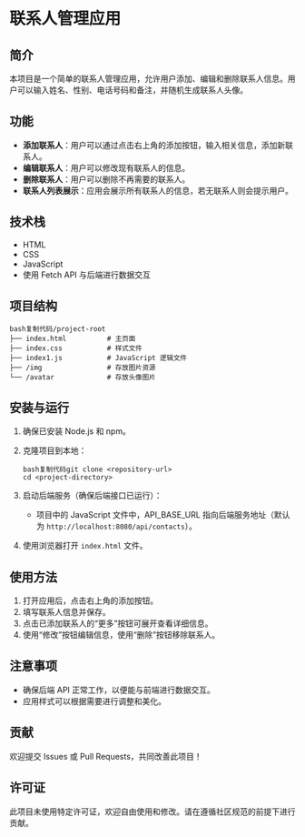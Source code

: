 # 联系人管理应用

## 简介

本项目是一个简单的联系人管理应用，允许用户添加、编辑和删除联系人信息。用户可以输入姓名、性别、电话号码和备注，并随机生成联系人头像。

## 功能

- **添加联系人**：用户可以通过点击右上角的添加按钮，输入相关信息，添加新联系人。
- **编辑联系人**：用户可以修改现有联系人的信息。
- **删除联系人**：用户可以删除不再需要的联系人。
- **联系人列表展示**：应用会展示所有联系人的信息，若无联系人则会提示用户。

## 技术栈

- HTML
- CSS
- JavaScript
- 使用 Fetch API 与后端进行数据交互

## 项目结构

```
bash复制代码/project-root
├── index.html          # 主页面
├── index.css           # 样式文件
├── index1.js           # JavaScript 逻辑文件
├── /img                # 存放图片资源
└── /avatar             # 存放头像图片
```

## 安装与运行

1. 确保已安装 Node.js 和 npm。

2. 克隆项目到本地：

   ```
   bash复制代码git clone <repository-url>
   cd <project-directory>
   ```

3. 启动后端服务（确保后端接口已运行）：

   - 项目中的 JavaScript 文件中，API_BASE_URL 指向后端服务地址（默认为 `http://localhost:8080/api/contacts`）。

4. 使用浏览器打开 `index.html` 文件。

## 使用方法

1. 打开应用后，点击右上角的添加按钮。
2. 填写联系人信息并保存。
3. 点击已添加联系人的“更多”按钮可展开查看详细信息。
4. 使用“修改”按钮编辑信息，使用“删除”按钮移除联系人。

## 注意事项

- 确保后端 API 正常工作，以便能与前端进行数据交互。
- 应用样式可以根据需要进行调整和美化。

## 贡献

欢迎提交 Issues 或 Pull Requests，共同改善此项目！

## 许可证

此项目未使用特定许可证，欢迎自由使用和修改。请在遵循社区规范的前提下进行贡献。
